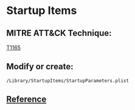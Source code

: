 # Startup Items

## MITRE ATT&CK Technique:
[T1165](https://attack.mitre.org/wiki/Technique/T1165)

## Modify or create:

    /Library/StartupItems/StartupParameters.plist


## [Reference](https://www.alienvault.com/blogs/labs-research/diversity-in-recent-mac-malware)
